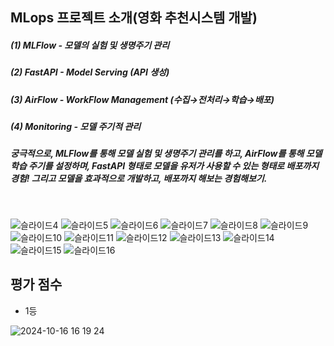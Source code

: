 ## MLops 프로젝트 소개(영화 추천시스템 개발)

##### (1) MLFlow - 모델의 실험 및 생명주기 관리
##### (2) FastAPI - Model Serving (API 생성)
##### (3) AirFlow - WorkFlow Management (수집→전처리→학습→배포)
##### (4) Monitoring - 모델 주기적 관리

##### 궁극적으로, MLFlow를 통해 모델 실험 및 생명주기 관리를 하고, AirFlow를 통해 모델 학습 주기를 설정하며, FastAPI 형태로 모델을 유저가 사용할 수 있는 형태로 배포까지 경험! 그리고 모델을 효과적으로 개발하고, 배포까지 해보는 경험해보기.
<br>

![슬라이드4](https://github.com/user-attachments/assets/31ee0f5e-9645-47b8-a0ce-90c40842107c)
![슬라이드5](https://github.com/user-attachments/assets/2f7d1f98-a203-4d7f-b158-0a7cacdd8f8e)
![슬라이드6](https://github.com/user-attachments/assets/b3107216-8915-4dbe-b670-18ecb50da99e)
![슬라이드7](https://github.com/user-attachments/assets/ed863539-3e14-4cc7-8923-5982275c18f7)
![슬라이드8](https://github.com/user-attachments/assets/2927b89e-02e0-4b87-aa22-114c9a3ce96e)
![슬라이드9](https://github.com/user-attachments/assets/a8880cea-4aae-464e-b065-7b2e6556af88)
![슬라이드10](https://github.com/user-attachments/assets/e9166937-b577-4bcc-98f1-d194bf7d44ac)
![슬라이드11](https://github.com/user-attachments/assets/0ef4c822-c983-4402-a075-dd71c93a1c80)
![슬라이드12](https://github.com/user-attachments/assets/0d12836b-4ae5-45e1-9496-7222f0f2d0cc)
![슬라이드13](https://github.com/user-attachments/assets/9f9c1e20-e13a-4a6a-8571-fa0601b2b676)
![슬라이드14](https://github.com/user-attachments/assets/c2fe4763-03e2-44ae-a629-4e59975dc0bb)
![슬라이드15](https://github.com/user-attachments/assets/e9c7e9b6-77e0-48e5-a798-d418a53243cf)
![슬라이드16](https://github.com/user-attachments/assets/e0624d7f-395a-42f6-9a2d-1ae76f9bc353)


## 평가 점수
- 1등
  
![2024-10-16 16 19 24](https://github.com/user-attachments/assets/26183842-c05d-41aa-9a7b-4e8cfe6ba340)
